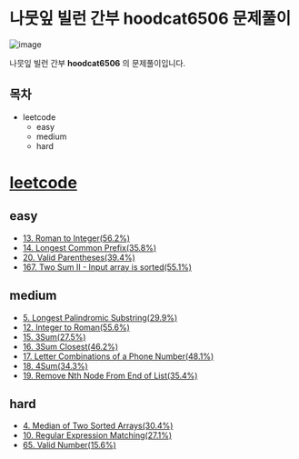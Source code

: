 # 나뭇잎 빌런 간부 hoodcat6506 문제풀이
![image](https://user-images.githubusercontent.com/40432887/100535986-e844bc00-3260-11eb-8f18-ae63657a71f7.png)

나뭇잎 빌런 간부 **hoodcat6506** 의 문제풀이입니다.

## 목차
* leetcode
  * easy
  * medium
  * hard

# [leetcode](https://leetcode.com)
## easy
* [13. Roman to Integer(56.2%)](https://leetcode.com/problems/roman-to-integer)
* [14. Longest Common Prefix(35.8%)](https://leetcode.com/problems/longest-common-prefix)
* [20. Valid Parentheses(39.4%)](https://leetcode.com/problems/valid-parentheses)
* [167. Two Sum II - Input array is sorted(55.1%)](https://leetcode.com/problems/two-sum-ii-input-array-is-sorted)

## medium
* [5. Longest Palindromic Substring(29.9%)](https://leetcode.com/problems/longest-palindromic-substring)
* [12. Integer to Roman(55.6%)](https://leetcode.com/problems/integer-to-roman)
* [15. 3Sum(27.5%)](https://leetcode.com/problems/3sum)
* [16. 3Sum Closest(46.2%)](https://leetcode.com/problems/3sum-closest)
* [17. Letter Combinations of a Phone Number(48.1%)](https://leetcode.com/problems/letter-combinations-of-a-phone-number)
* [18. 4Sum(34.3%)](https://leetcode.com/problems/4sum)
* [19. Remove Nth Node From End of List(35.4%)](https://leetcode.com/problems/remove-nth-node-from-end-of-list)

## hard
* [4. Median of Two Sorted Arrays(30.4%)](https://leetcode.com/problems/median-of-two-sorted-arrays)
* [10. Regular Expression Matching(27.1%)](https://leetcode.com/problems/regular-expression-matching)
* [65. Valid Number(15.6%)](https://leetcode.com/problems/valid-number)
